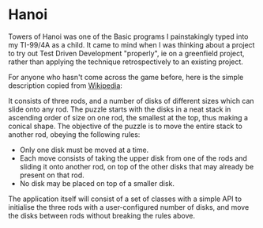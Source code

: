 Hanoi
=====

Towers of Hanoi was one of the Basic programs I painstakingly typed into my TI-99/4A as a child. It came to mind when I was thinking about a project to try out Test Driven Development "properly", ie on a greenfield project, rather than applying the technique retrospectively to an existing project.

For anyone who hasn't come across the game before, here is the simple description copied from <a href="http://en.wikipedia.org/wiki/Tower_of_Hanoi">Wikipedia</a>:

It consists of three rods, and a number of disks of different sizes which can slide onto any rod. The puzzle starts with the disks in a neat stack in ascending order of size on one rod, the smallest at the top, thus making a conical shape.
The objective of the puzzle is to move the entire stack to another rod, obeying the following rules:
* Only one disk must be moved at a time.
* Each move consists of taking the upper disk from one of the rods and sliding it onto another rod, on top of the other disks that may already be present on that rod.
* No disk may be placed on top of a smaller disk.

The application itself will consist of a set of classes with a simple API to initialise the three rods with a user-configured number of disks, and move the disks between rods without breaking the rules above.
